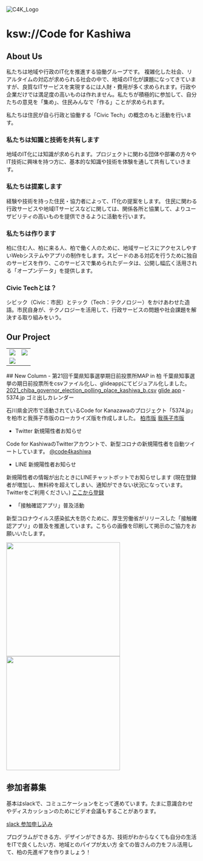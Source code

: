 ![C4K_Logo](img/cfk-logo.png)
# ksw://Code for Kashiwa

## About Us
私たちは地域や行政のIT化を推進する協働グループです。
複雑化した社会、リアルタイムの対応が求められる社会の中で、地域のIT化が課題になってきていますが、良質なITサービスを実現するには人財・費用が多く求められます。行政や企業だけでは満足度の高いものは作れません。私たちが積極的に参加して、自分たちの意見を「集め」、住民みんなで「作る」ことが求められます。

私たちは住民が自ら行政と協働する「Civic Tech」の概念のもと活動を行います。

### 私たちは知識と技術を共有します
地域のIT化には知識が求められます。プロジェクトに関わる団体や部署の方々やIT技術に興味を持つ方に、基本的な知識や技術を体験を通して共有していきます。

### 私たちは提案します
経験や技術を持った住民・協力者によって、IT化の提案をします。
住民に関わる行政サービスや地域ITサービスなどに関しては、関係各所と協業して、よりユーザビリティの高いものを提供できるように活動を行います。

### 私たちは作ります
柏に住む人、柏に来る人、柏で働く人のために、地域サービスにアクセスしやすいWebシステムやアプリの制作をします。スピードのある対応を行うために独自のサービスを作り、このサービスで集められたデータは、公開し幅広く活用される「オープンデータ」を提供します。

### Civic Techとは？
シビック（Civic：市民）とテック（Tech：テクノロジー）をかけあわせた造語。市民自身が、テクノロジーを活用して、行政サービスの問題や社会課題を解決する取り組みをいう。

## Our Project

<table>
<tr><td style="20%"> <a href="covid19"> <img src="img/bot.png"></a></td><td> <a href="takeout"> <img src="img/icon_logo_feature.png"> </a> </td></tr>
<tr><td  style="20%"><a href="5374"> <img src="img/ogp.png"></a></td></tr>
</table>
## New Column
 - 第21回千葉県知事選挙期日前投票所MAP in 柏
    千葉県知事選挙の期日前投票所をcsvファイル化し、glideappにてビジュアル化しました。
    <a href="https://github.com/code4ka/2021_chiba_governor_election_polling_place_kashiwa/blob/main/2021_chiba_governor_election_polling_place_kashiwa_b.csv">2021_chiba_governor_election_polling_place_kashiwa_b.csv</a>
    <a href="https://melted-air-8304.glideapp.io/">glide app</a>
 - 5374.jp ゴミ出しカレンダー
   
  石川県金沢市で活動されているCode for Kanazawaのプロジェクト「5374.jp」を柏市と我孫子市版のローカライズ版を作成しました。
  <a href="https://code4ka.github.io/5374.ksw/">柏市版</a>
  <a href="https://code4ka.github.io/5374/">我孫子市版</a>
  
 - Twitter 新規陽性者お知らせ
  
  Code for KashiwaのTwitterアカウントで、新型コロナの新規陽性者を自動ツイートしています。
  <a href="https://twitter.com/code4kashiwa">@code4kashiwa</a>
  
 - LINE 新規陽性者お知らせ
 
  新規陽性者の情報が出たときにLINEチャットボットでお知らせします (現在登録者が増加し、無料枠を超えてしまい、通知ができない状況になっています。Twitterをご利用ください。)
  <a href="https://line.me/R/ti/p/%40336cfsja?fbclid=IwAR09NRHB3b8V4Os7SQ5HIpl4eoWcx-aU_2rXz8i9ga7m6gYEnF4J0-juWoI&h=AT0Z5mzyayHxGY0jmOSI57JRnxXUD0D4mJkBd9NwE-XQEH1g5hqYOZUg1i4jBq3bWvXKpt_ugGA64Ceo-X97rsaNGL0FOs3ILUNy_soYajYCYpqOQH5MREQ1OwfyVcewiuhmYAdlXNdCvdEIoLgzhdS7CZRio1WRWA">ここから登録</a>
   
 - 「接触確認アプリ」普及活動
 
  新型コロナウイルス感染拡大を防ぐために、厚生労働省がリリースした「接触確認アプリ」の普及を推進しています。こちらの画像を印刷して掲示のご協力をお願いいたします。
  
  
  <a href="img/cocoa_001.jpg"><img src="img/cocoa_001.jpg" width="300px" /></a>
  <a href="img/cocoa_002.jpg"><img src="img/cocoa_002.jpg" width="300px" /></a>

## 参加者募集
基本はslackで、コミュニケーションをとって進めています。たまに意識合わせやディスカッションのためにビデオ会議もすることがあります。

<a href="https://join.slack.com/t/code-for-kashiwa/shared_invite/zt-ftmrycdw-kK_tkHnzoITUpkMYsvhwMg">slack 参加申し込み</a>


プログラムができる方、デザインができる方、技術がわからなくても自分の生活をITで良くしたい方、地域とのパイプが太い方
全ての皆さんの力をフル活用して、柏の先進ギアを作りましょう！
